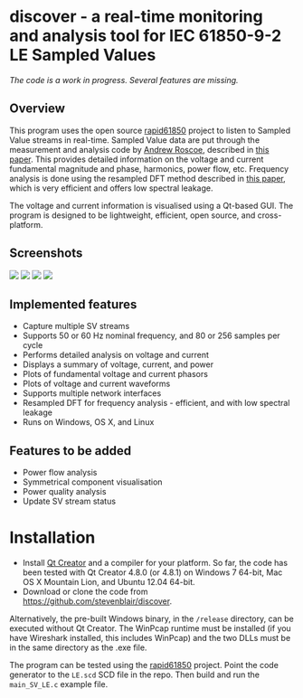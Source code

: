 # discover - a real-time monitoring and analysis tool for IEC 61850-9-2 LE Sampled Values #

*The code is a work in progress. Several features are missing.*

## Overview ##

This program uses the open source [rapid61850](https://github.com/stevenblair/rapid61850) project to listen to Sampled Value streams in real-time. Sampled Value data are put through the measurement and analysis code by [Andrew Roscoe](http://personal.strath.ac.uk/andrew.j.roscoe/), described in [this paper](http://dx.doi.org/10.1049/iet-gtd.2008.0517). This provides detailed information on the voltage and current fundamental magnitude and phase, harmonics, power flow, etc. Frequency analysis is done using the resampled DFT method described in [this paper](http://dx.doi.org/10.1049/cp.2011.0140), which is very efficient and offers low spectral leakage.

The voltage and current information is visualised using a Qt-based GUI. The program is designed to be lightweight, efficient, open source, and cross-platform.

## Screenshots ##

<img src="http://personal.strath.ac.uk/steven.m.blair/discover-sv-61850-screenshot-2.png" />
<img src="http://personal.strath.ac.uk/steven.m.blair/discover-windows-dft.png" />
<img src="http://personal.strath.ac.uk/steven.m.blair/discover-osx.png" />
<img src="http://personal.strath.ac.uk/steven.m.blair/discover-ubuntu-gtk.png" />

## Implemented features ##

 - Capture multiple SV streams
 - Supports 50 or 60 Hz nominal frequency, and 80 or 256 samples per cycle
 - Performs detailed analysis on voltage and current
 - Displays a summary of voltage, current, and power
 - Plots of fundamental voltage and current phasors
 - Plots of voltage and current waveforms
 - Supports multiple network interfaces
 - Resampled DFT for frequency analysis - efficient, and with low spectral leakage
 - Runs on Windows, OS X, and Linux

## Features to be added ##

 - Power flow analysis
 - Symmetrical component visualisation
 - Power quality analysis
 - Update SV stream status

# Installation #

 - Install [Qt Creator](http://qt-project.org/downloads) and a compiler for your platform. So far, the code has been tested with Qt Creator 4.8.0 (or 4.8.1) on Windows 7 64-bit, Mac OS X Mountain Lion, and Ubuntu 12.04 64-bit.
 - Download or clone the code from https://github.com/stevenblair/discover.

Alternatively, the pre-built Windows binary, in the `/release` directory, can be executed without Qt Creator. The WinPcap runtime must be installed (if you have Wireshark installed, this includes WinPcap) and the two DLLs must be in the same directory as the .exe file.

The program can be tested using the [rapid61850](https://github.com/stevenblair/rapid61850) project. Point the code generator to  the `LE.scd` SCD file in the repo. Then build and run the `main_SV_LE.c` example file.